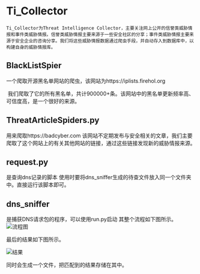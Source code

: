 # Ti_Collector  
    Ti_Collector为Threat Intelligence Collector，主要关注网上公开的信誉类威胁情报和事件类威胁情报。信誉类威胁情报主要来源于一些安全社区的分享；事件类威胁情报主要来源于安全企业的咨询分享。我们将这些威胁情报数据通过爬虫手段，并自动存入到数据库中，以构建自身的威胁情报库。
## BlackListSpier
  一个爬取开源黑名单网站的爬虫，该网站为https://iplists.firehol.org 
  
  我们爬取了它的所有黑名单，共计900000+条。该网站中的黑名单更新频率高、可信度高，是一个很好的来源。
## ThreatArticleSpiders.py
  用来爬取https://badcyber.com 该网站不定期发布与安全相关的文章，我们主要爬取了这个网站上的有关其他网站的链接，通过这些链接发现新的威胁情报来源。
## request.py
  是查询dns记录的脚本 使用时要将dns_sniffer生成的待查文件放入同一个文件夹中。直接运行该脚本即可。
## dns_sniffer
  是捕获DNS请求包的程序，可以使用run.py启动
  其整个流程如下图所示。
  ![流程图](https://github.com/scu-igroup/Ti_Collecter/raw/master/images/流程.png)
  
  最后的结果如下图所示。
  
  ![结果](https://github.com/scu-igroup/Ti_Collecter/raw/master/images/fin.png)
  
  同时会生成一个文件，把匹配到的结果存储在其中。
